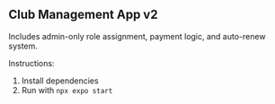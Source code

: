 ## Club Management App v2

Includes admin-only role assignment, payment logic, and auto-renew system.

Instructions:
1. Install dependencies
2. Run with `npx expo start`